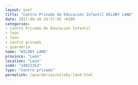 ```yaml
---
layout: post
title: "Centro Privado de Educación Infantil WILOBY LAND"
date: 2017-09-20 20:57:05 +0200
categories:
- Centro Privado de Educación Infantil
- leon
- leon
- Centro privado
- guarderia
name: "WILOBY LAND"
province: "León"
location: "Leon"
code: "24022353"
type: "Centro privado"
permalink: /guarderias/wiloby-land.html
---
```


